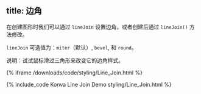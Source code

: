 title: 边角
---

在创建图形时我们可以通过 `lineJoin` 设置边角，或者创建后通过 `lineJoin()` 方法修改。

`lineJoin` 可选值为：`miter`（默认）, `bevel`, 和 `round`。

说明：试试鼠标滑过三角形来改变它的边角样式。

{% iframe /downloads/code/styling/Line_Join.html %}

{% include_code Konva Line Join Demo styling/Line_Join.html %}